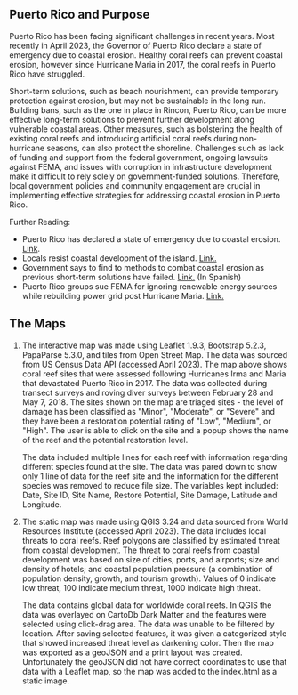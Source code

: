 ## Puerto Rico and Purpose
Puerto Rico has been facing significant challenges in recent years.  Most recently in April 2023, the Governor of Puerto Rico declare a state of emergency due to coastal erosion.  Healthy coral reefs can prevent coastal erosion, however since Hurricane Maria in 2017, the coral reefs in Puerto Rico have struggled.  

Short-term solutions, such as beach nourishment, can provide temporary protection against erosion, but may not be sustainable in the long run.  Building bans, such as the one in place in Rincon, Puerto Rico, can be more effective long-term solutions to prevent further development along vulnerable coastal areas.  Other measures, such as bolstering the health of existing coral reefs and introducing artificial coral reefs during non-hurricane seasons, can also protect the shoreline.  Challenges such as lack of funding and support from the federal government, ongoing lawsuits against FEMA, and issues with corruption in infrastructure development make it difficult to rely solely on government-funded solutions. Therefore, local government policies and community engagement are crucial in implementing effective strategies for addressing coastal erosion in Puerto Rico.

Further Reading:                  
<ul>
    <li>Puerto Rico has declared a state of emergency due to coastal erosion. <a href="https://apnews.com/article/puerto-rico-coastal-erosion-state-emergency-1cb74408d61a3feab6480efa69f94d0f">Link</a>.</li>
    <li>Locals resist coastal development of the island. <a href="https://www.theguardian.com/us-news/2022/jul/23/puerto-rico-beach-anti-gentrification-protests">Link.</a></li>
    <li>Government says to find to methods to combat coastal erosion as previous short-term solutions have failed. <a href="https://www.drna.pr.gov/noticias/drna-no-recomienda-soluciones-temporeras-ante-problema-de-erosion-costera/">Link.</a> (In Spanish)</li>
    <li>Puerto Rico groups sue FEMA for ignoring renewable energy sources while rebuilding power grid post Hurricane Maria. <a href="https://www.reuters.com/legal/fema-sued-over-lack-renewables-rebuilding-puerto-ricos-power-grid-2023-04-12/">Link.</a></li>
</ul>


## The Maps
1. The interactive map was made using Leaflet 1.9.3, Bootstrap 5.2.3, PapaParse 5.3.0, and tiles from Open Street Map.  The data was sourced from US Census Data API (accessed April 2023).  The map above shows coral reef sites that were assessed following Hurricanes Irma and Maria that devastated Puerto Rico in 2017.  The data was collected during transect surveys and roving diver surveys between February 28 and May 7, 2018.  The sites shown on the map are triaged sites - the level of damage has been classified as "Minor", "Moderate", or "Severe" and they have been a restoration potential rating of "Low", "Medium", or "High". The user is able to click on the site and a popup shows the name of the reef and the potential restoration level.  

    The data included multiple lines for each reef with information regarding different species found at the site.  The data was pared down to show only 1 line of data for the reef site and the information for the different species was removed to reduce file size.  The variables kept included: Date, Site ID, Site Name, Restore Potential, Site Damage, Latitude and Longitude.


2. The static map was made using QGIS 3.24 and data sourced from World Resources Institute (accessed April 2023).  The data includes local threats to coral reefs.  Reef polygons are classified by estimated threat from coastal development. The threat to coral reefs from coastal development was based on size of cities, ports, and airports; size and density of hotels; and coastal population pressure (a combination of population density, growth, and tourism growth). Values of 0 indicate low threat, 100 indicate medium threat, 1000 indicate high threat.

    The data contains global data for worldwide coral reefs.  In QGIS the data was overlayed on CartoDb Dark Matter and the features were selected using click-drag area.  The data was unable to be filtered by location.  After saving selected features, it was given a categorized style that showed increased threat level as darkening color.  Then the map was exported as a geoJSON and a print layout was created.  Unfortunately the geoJSON did not have correct coordinates to use that data with a Leaflet map, so the map was added to the index.html as a static image.